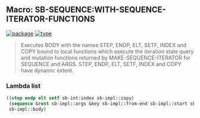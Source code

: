 ## Macro: SB-SEQUENCE:WITH-SEQUENCE-ITERATOR-FUNCTIONS
[![package](https://img.shields.io/badge/Package-SB--SEQUENCE-5f9ea0.svg?style=social&colorA=999999)](../) [![type](https://img.shields.io/badge/Type-Macro-5f9ea0.svg?style=social&colorA=999999)](../#macro) 

> Executes BODY with the names STEP, ENDP, ELT, SETF, INDEX and COPY
> bound to local functions which execute the iteration state query and
> mutation functions returned by MAKE-SEQUENCE-ITERATOR for SEQUENCE
> and ARGS. STEP, ENDP, ELT, SETF, INDEX and COPY have dynamic
> extent.

### Lambda list
```cl
((step endp elt setf sb-int:index sb-impl::copy)
 (sequence &rest sb-impl::args &key sb-impl::from-end sb-impl::start sb-impl::end) &body
 sb-impl::body)
```
